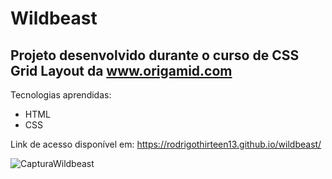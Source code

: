 # Wildbeast 

## Projeto desenvolvido durante o curso de CSS Grid Layout da www.origamid.com 

Tecnologias aprendidas: 
- HTML
- CSS

Link de acesso disponível em: https://rodrigothirteen13.github.io/wildbeast/


  ![CapturaWildbeast](https://github.com/user-attachments/assets/d9e4a0ed-d42c-4513-ba3f-42dd874def44)

